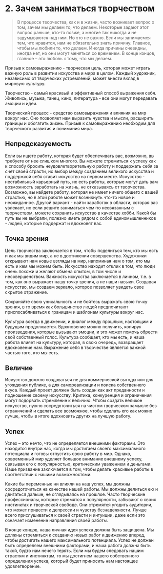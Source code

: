 # 2. Зачем заниматься творчеством

> В процессе творчества, как и в жизни, часто возникает вопрос о том, зачем мы делаем то, что делаем. Некоторые задают этот вопрос раньше, кто-то позже, а многие так никогда и не задумываются над ним. Но это не важно. Если мы занимаемся тем, что нравится, нам не обязательно знать причину. Главное, чтобы мы любили то, что делаем. Иногда причины очевидны, иногда нет, но они могут меняться со временем. В конце концов, главное – это любовь к тому, что мы делаем.

Призыв к самовыражению - творческая цель, которая может играть важную роль в развитии искусства и мира в целом. Каждый художник, независимо от творческих устремлений, может внести вклад в мировую культуру.

Творчество - самый красивый и эффективный способ выражения себя. Живопись, музыка, танец, кино, литература - все они могут передавать эмоции и идеи.

Творческий процесс - средство самовыражения и влияния на мир вокруг нас. Оно позволяет нам выразить чувства и мысли, расширить границы и обогатить жизнь. Призыв к самовыражению необходим для творческого развития и понимания мира.

## Непредсказуемость
Если вы ищете работу, которая будет обеспечивать вас, возможно, вы требуете от нее слишком многого. Вы можете стремиться к успеху как к способу бросить неудовлетворительную работу и поддержать себя за счет своей страсти, но выбор между созданием великого искусства и поддержкой себя ставит искусство на первом месте. Искусство - нестабильный карьерный путь, но есть работы, которые могут дать вам возможность заработать на жизнь, не отказываясь от творчества. Возможно, вы найдете работу, которая не имеет ничего общего с вашей страстью, но в этой работе может возникнуть что-то новое и неожиданное. Другой вариант - найти заработок в области, которая вас увлекает, но если решите заниматься чем-то несвязанным с творчеством, можете сохранить искусство в качестве хобби. Какой бы путь вы не выбрали, полезно иметь рядом с собой единомышленников - людей, которые поддержат и вдохновят вас.

## Точка зрения
Цель творчества заключается в том, чтобы поделиться тем, кто мы есть и как мы видим мир, а не в достижении совершенства. Художники открывают нам новые взгляды на мир, напоминая нам о том, кто мы есть и кем мы можем быть. Искусство находит отклик в том, что люди очень похожи и желают обмена опытом, в том числе и несовершенством. Важность искусства заключается в личном, т.е. в том, как оно выражает нашу точку зрения, а не наши навыки. Создавая искусство, мы создаем зеркало, которое позволяет увидеть свое скрытое отражение.

Сохраняйте свою уникальность и не бойтесь выражать свою точку зрения, в то время как большинство людей предпочитают приспосабливаться к границам и шаблонам культуры вокруг нас.

Культура всегда в движении, и диалог между прошлым, настоящим и будущим продолжается. Вдохновение можно получить, копируя произведения, которые вызывают эмоции, и это может помочь обрести свой собственный голос. Культура сообщает, кто мы есть, и наша работа влияет на культуру, которая, в свою очередь, возвращает вдохновение нам. Выражение себя в творчестве является важной частью того, кто мы есть.

## Величие
Искусство должно создаваться не для коммерческой выгоды или для угождения публике, а для самореализации и поиска собственного вкуса. Каждый проект должен быть создан как акт преданности и подношение своему искусству. Критика, конкуренция и ограничения могут подорвать стремление к величию.
Чтобы создать великое искусство, нужно сосредоточиться на чистом творческом замысле без ограничений и сделать все возможное, чтобы сделать его как можно лучше, чтобы в итоге вдохновить других на лучшую работу.

## Успех
Успех – это нечто, что не определяется внешними факторами. Это находится внутри нас, когда мы достигаем своего максимального потенциала и готовы отпустить свою работу в мир. Однако, современный мир уделяет большое внимание внешнему успеху, связывая его с популярностью, критическим уважением и деньгами. Наше призвание заключается в том, чтобы делать красивые работы в соответствии с нашими возможностями.

Какие бы переменные ни влияли на наш успех, мы должны сосредоточиться на качестве нашей работы. Мы должны делиться ею и двигаться дальше, не оглядываясь на прошлое. Часто творческие профессионалы, которые стремятся к популярности, забывают о своих инстинктах и творческой свободе. Они стремятся угодить аудитории, что может привести к депрессии и чувству безнадежности. Лучше всего прислушиваться к своей страсти и интуиции, даже если это означает изменение направления своей работы.

В конце концов, наша личная идея успеха должна быть защищена. Мы должны стремиться к созданию новых работ и движению вперед, чтобы достигать нашего максимального потенциала. Успех не должен быть определяем внешними факторами, и наша работа должна быть такой, будто нам нечего терять. Если мы будем следовать нашим страстям и инстинктам, то мы достигнем нашего собственного определения успеха, который будет приносить нам настоящее удовлетворение.
